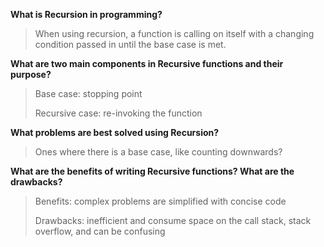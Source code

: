 **What is Recursion in programming?**
> When using recursion, a function is calling on itself with a changing condition passed in until the base case is met. 

**What are two main components in Recursive functions and their purpose?** 
> Base case: stopping point 
>
> Recursive case: re-invoking the function 

**What problems are best solved using Recursion?** 
> Ones where there is a base case, like counting downwards? 

**What are the benefits of writing Recursive functions? What are the drawbacks?** 
> Benefits: complex problems are simplified with concise code 
> 
> Drawbacks: inefficient and consume space on the call stack, stack overflow, and can be confusing 
